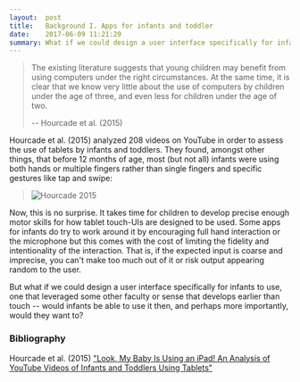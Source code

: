```yaml
---
layout:  post
title:   Background I. Apps for infants and toddler
date:    2017-06-09 11:21:29
summary: What if we could design a user interface specifically for infants?
---
```


> The existing literature suggests that young children may benefit from using
> computers under the right circumstances. At the same time, it is clear that
> we know very little about the use of computers by children under the age of
> three, and even less for children under the age of two.
>
> -- Hourcade et al. (2015)


Hourcade et al. (2015) analyzed 208 videos on YouTube in order to assess
the use of tablets by infants and toddlers. They found, amongst other things,
that before 12 months of age, most (but not all) infants were using both
hands or multiple fingers rather than single fingers and specific gestures
like tap and swipe:

> ![Hourcade 2015](/img/hourcade-2015-hands-or-fingers.jpg)

Now, this is no surprise. It takes time for children to develop precise
enough motor skills for how tablet touch-UIs are designed to be used. Some
apps for infants do try to work around it by encouraging full hand
interaction or the microphone but this comes with the cost of limiting the
fidelity and intentionality of the interaction. That is, if the expected
input is coarse and imprecise, you can't make too much out of it or risk
output appearing random to the user.

But what if we could design a user interface specifically for infants to use,
one that leveraged some other faculty or sense that develops earlier than
touch -- would infants be able to use it then, and perhaps more importantly,
would they want to?

### Bibliography
Hourcade et al. (2015) ["Look, My Baby Is Using an iPad! An Analysis of YouTube Videos of Infants and Toddlers Using Tablets"](http://doi.acm.org/10.1145/2702123.2702266)
